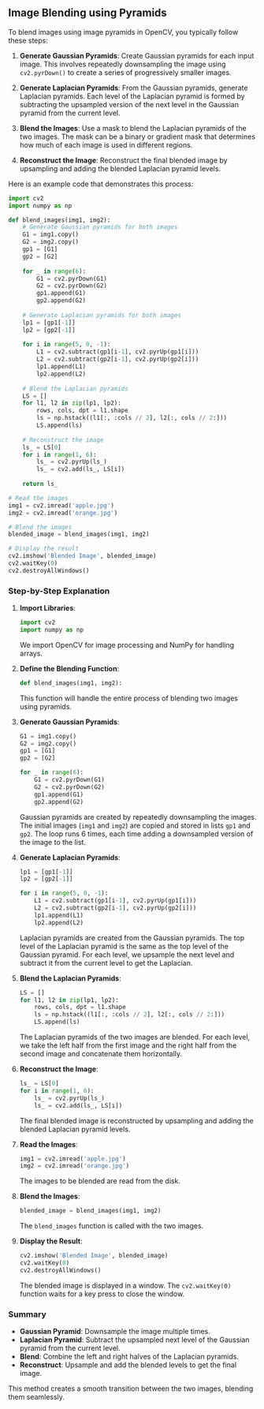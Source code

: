 ## Image Blending using Pyramids

To blend images using image pyramids in OpenCV, you typically follow these steps:

1. **Generate Gaussian Pyramids**: Create Gaussian pyramids for each input image. This involves repeatedly downsampling the image using `cv2.pyrDown()` to create a series of progressively smaller images.

2. **Generate Laplacian Pyramids**: From the Gaussian pyramids, generate Laplacian pyramids. Each level of the Laplacian pyramid is formed by subtracting the upsampled version of the next level in the Gaussian pyramid from the current level.

3. **Blend the Images**: Use a mask to blend the Laplacian pyramids of the two images. The mask can be a binary or gradient mask that determines how much of each image is used in different regions.

4. **Reconstruct the Image**: Reconstruct the final blended image by upsampling and adding the blended Laplacian pyramid levels.

Here is an example code that demonstrates this process:

```py
import cv2
import numpy as np

def blend_images(img1, img2):
    # Generate Gaussian pyramids for both images
    G1 = img1.copy()
    G2 = img2.copy()
    gp1 = [G1]
    gp2 = [G2]
    
    for _ in range(6):
        G1 = cv2.pyrDown(G1)
        G2 = cv2.pyrDown(G2)
        gp1.append(G1)
        gp2.append(G2)
    
    # Generate Laplacian pyramids for both images
    lp1 = [gp1[-1]]
    lp2 = [gp2[-1]]
    
    for i in range(5, 0, -1):
        L1 = cv2.subtract(gp1[i-1], cv2.pyrUp(gp1[i]))
        L2 = cv2.subtract(gp2[i-1], cv2.pyrUp(gp2[i]))
        lp1.append(L1)
        lp2.append(L2)
    
    # Blend the Laplacian pyramids
    LS = []
    for l1, l2 in zip(lp1, lp2):
        rows, cols, dpt = l1.shape
        ls = np.hstack((l1[:, :cols // 2], l2[:, cols // 2:]))
        LS.append(ls)
    
    # Reconstruct the image
    ls_ = LS[0]
    for i in range(1, 6):
        ls_ = cv2.pyrUp(ls_)
        ls_ = cv2.add(ls_, LS[i])
    
    return ls_

# Read the images
img1 = cv2.imread('apple.jpg')
img2 = cv2.imread('orange.jpg')

# Blend the images
blended_image = blend_images(img1, img2)

# Display the result
cv2.imshow('Blended Image', blended_image)
cv2.waitKey(0)
cv2.destroyAllWindows()
```
### Step-by-Step Explanation

1. **Import Libraries**:
   ```python
   import cv2
   import numpy as np
   ```
   We import OpenCV for image processing and NumPy for handling arrays.

2. **Define the Blending Function**:
   ```python
   def blend_images(img1, img2):
   ```
   This function will handle the entire process of blending two images using pyramids.

3. **Generate Gaussian Pyramids**:
   ```python
   G1 = img1.copy()
   G2 = img2.copy()
   gp1 = [G1]
   gp2 = [G2]

   for _ in range(6):
       G1 = cv2.pyrDown(G1)
       G2 = cv2.pyrDown(G2)
       gp1.append(G1)
       gp2.append(G2)
   ```
   Gaussian pyramids are created by repeatedly downsampling the images. The initial images (`img1` and `img2`) are copied and stored in lists `gp1` and `gp2`. The loop runs 6 times, each time adding a downsampled version of the image to the list.

4. **Generate Laplacian Pyramids**:
   ```python
   lp1 = [gp1[-1]]
   lp2 = [gp2[-1]]

   for i in range(5, 0, -1):
       L1 = cv2.subtract(gp1[i-1], cv2.pyrUp(gp1[i]))
       L2 = cv2.subtract(gp2[i-1], cv2.pyrUp(gp2[i]))
       lp1.append(L1)
       lp2.append(L2)
   ```
   Laplacian pyramids are created from the Gaussian pyramids. The top level of the Laplacian pyramid is the same as the top level of the Gaussian pyramid. For each level, we upsample the next level and subtract it from the current level to get the Laplacian.

5. **Blend the Laplacian Pyramids**:
   ```python
   LS = []
   for l1, l2 in zip(lp1, lp2):
       rows, cols, dpt = l1.shape
       ls = np.hstack((l1[:, :cols // 2], l2[:, cols // 2:]))
       LS.append(ls)
   ```
   The Laplacian pyramids of the two images are blended. For each level, we take the left half from the first image and the right half from the second image and concatenate them horizontally.

6. **Reconstruct the Image**:
   ```python
   ls_ = LS[0]
   for i in range(1, 6):
       ls_ = cv2.pyrUp(ls_)
       ls_ = cv2.add(ls_, LS[i])
   ```
   The final blended image is reconstructed by upsampling and adding the blended Laplacian pyramid levels.

7. **Read the Images**:
   ```python
   img1 = cv2.imread('apple.jpg')
   img2 = cv2.imread('orange.jpg')
   ```
   The images to be blended are read from the disk.

8. **Blend the Images**:
   ```python
   blended_image = blend_images(img1, img2)
   ```
   The `blend_images` function is called with the two images.

9. **Display the Result**:
   ```python
   cv2.imshow('Blended Image', blended_image)
   cv2.waitKey(0)
   cv2.destroyAllWindows()
   ```
   The blended image is displayed in a window. The `cv2.waitKey(0)` function waits for a key press to close the window.

### Summary
- **Gaussian Pyramid**: Downsample the image multiple times.
- **Laplacian Pyramid**: Subtract the upsampled next level of the Gaussian pyramid from the current level.
- **Blend**: Combine the left and right halves of the Laplacian pyramids.
- **Reconstruct**: Upsample and add the blended levels to get the final image.

This method creates a smooth transition between the two images, blending them seamlessly.
